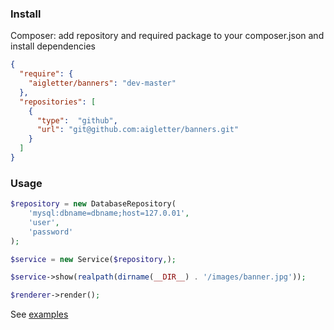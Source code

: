 ### Install

Composer: add repository and required package to your composer.json and install dependencies
```json
{
  "require": {
    "aigletter/banners": "dev-master"
  },
  "repositories": [
    {
      "type":  "github",
      "url": "git@github.com:aigletter/banners.git"
    }
  ]
}
```

### Usage

```php
$repository = new DatabaseRepository(
    'mysql:dbname=dbname;host=127.0.01',
    'user',
    'password'
);

$service = new Service($repository,);

$service->show(realpath(dirname(__DIR__) . '/images/banner.jpg'));

$renderer->render();
```

See [examples](https://github.com/aigletter/banners/tree/master/examples)